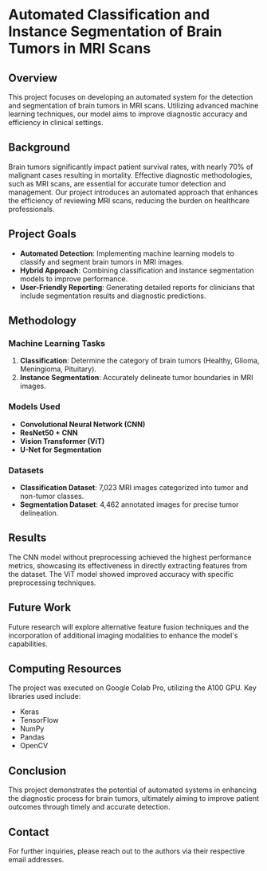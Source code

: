 # Automated Classification and Instance Segmentation of Brain Tumors in MRI Scans

## Overview

This project focuses on developing an automated system for the detection and segmentation of brain tumors in MRI scans. Utilizing advanced machine learning techniques, our model aims to improve diagnostic accuracy and efficiency in clinical settings.

## Background

Brain tumors significantly impact patient survival rates, with nearly 70% of malignant cases resulting in mortality. Effective diagnostic methodologies, such as MRI scans, are essential for accurate tumor detection and management. Our project introduces an automated approach that enhances the efficiency of reviewing MRI scans, reducing the burden on healthcare professionals.

## Project Goals

- **Automated Detection**: Implementing machine learning models to classify and segment brain tumors in MRI images.
- **Hybrid Approach**: Combining classification and instance segmentation models to improve performance.
- **User-Friendly Reporting**: Generating detailed reports for clinicians that include segmentation results and diagnostic predictions.

## Methodology

### Machine Learning Tasks
1. **Classification**: Determine the category of brain tumors (Healthy, Glioma, Meningioma, Pituitary).
2. **Instance Segmentation**: Accurately delineate tumor boundaries in MRI images.

### Models Used
- **Convolutional Neural Network (CNN)**
- **ResNet50 + CNN**
- **Vision Transformer (ViT)**
- **U-Net for Segmentation**

### Datasets
- **Classification Dataset**: 7,023 MRI images categorized into tumor and non-tumor classes.
- **Segmentation Dataset**: 4,462 annotated images for precise tumor delineation.

## Results

The CNN model without preprocessing achieved the highest performance metrics, showcasing its effectiveness in directly extracting features from the dataset. The ViT model showed improved accuracy with specific preprocessing techniques.

## Future Work

Future research will explore alternative feature fusion techniques and the incorporation of additional imaging modalities to enhance the model's capabilities.

## Computing Resources

The project was executed on Google Colab Pro, utilizing the A100 GPU. Key libraries used include:
- Keras
- TensorFlow
- NumPy
- Pandas
- OpenCV

## Conclusion

This project demonstrates the potential of automated systems in enhancing the diagnostic process for brain tumors, ultimately aiming to improve patient outcomes through timely and accurate detection.

## Contact

For further inquiries, please reach out to the authors via their respective email addresses.